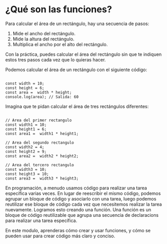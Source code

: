 # ¿Qué son las funciones?

Para calcular el área de un rectángulo, hay una secuencia de pasos:

1. Mide el ancho del rectángulo.
2. Mide la altura del rectángulo.
3. Multiplica el ancho por el alto del rectángulo.

Con la práctica, puedes calcular el área del rectángulo sin que te indiquen estos tres pasos cada vez que lo quieras hacer.

Podemos calcular el área de un rectángulo con el siguiente código:

~~~

const width = 10;
const height = 6;
const area =  width * height;
console.log(area); // Salida: 60

~~~

Imagina que te pidan calcular el área de tres rectángulos diferentes:

~~~

// Area del primer rectangulo
const width1 = 10;
const height1 = 6;
const area1 =  width1 * height1;
 
// Area del segundo rectangulo
const width2 = 4;
const height2 = 9;
const area2 =  width2 * height2;
 
// Area del tercero rectangulo
const width3 = 10;
const height3 = 10;
const area3 =  width3 * height3;

~~~

En programación, a menudo usamos código para realizar una tarea específica varias veces. En lugar de reescribir el mismo código, podemos agrupar un bloque de código y asociarlo con una tarea, luego podemos reutilizar ese bloque de código cada vez que necesitemos realizar la tarea nuevamente. Logramos esto creando una función. Una función es un bloque de código reutilizable que agrupa una secuencia de declaracions para realizar una tarea específica.

En este modulo, aprenderas cómo crear y usar funciones, y cómo se pueden usar para crear código más claro y conciso.
